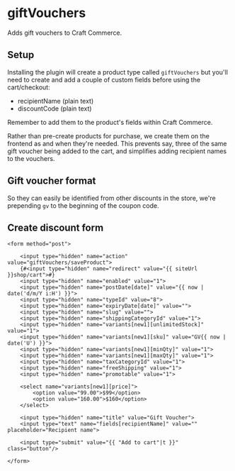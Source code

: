 # giftVouchers
Adds gift vouchers to Craft Commerce.
## Setup
Installing the plugin will create a product type called `giftVouchers` but you'll need to create and add a couple of custom fields before using the cart/checkout:
- recipientName (plain text)
- discountCode (plain text)

Remember to add them to the product's fields within Craft Commerce.

Rather than pre-create products for purchase, we create them on the frontend as and when they're needed. This prevents say, three of the same gift voucher being added to the cart, and simplifies adding recipient names to the vouchers. 

## Gift voucher format
So they can easily be identified from other discounts in the store, we're prepending `gv` to the beginning of the coupon code. 

## Create discount form
```
<form method="post">

    <input type="hidden" name="action" value="giftVouchers/saveProduct">
    {#<input type="hidden" name="redirect" value="{{ siteUrl }}shop/cart">#}
    <input type="hidden" name="enabled" value="1">
    <input type="hidden" name="postDate[date]" value="{{ now | date('d/m/Y i:H') }}">
    <input type="hidden" name="typeId" value="8">
    <input type="hidden" name="expiryDate[date]" value="">
    <input type="hidden" name="slug" value="">
    <input type="hidden" name="shippingCategoryId" value="1">
    <input type="hidden" name="variants[new1][unlimitedStock]" value="1">
    <input type="hidden" name="variants[new1][sku]" value="GV{{ now | date('U') }}">
    <input type="hidden" name="variants[new1][minQty]" value="1">
    <input type="hidden" name="variants[new1][maxQty]" value="1">
    <input type="hidden" name="taxCategoryId" value="1">
    <input type="hidden" name="freeShipping" value="1">
    <input type="hidden" name="promotable" value="1">

    <select name="variants[new1][price]">
        <option value="99.00">$99</option>
        <option value="160.00">$160</option>
    </select>

    <input type="hidden" name="title" value="Gift Voucher">
    <input type="text" name="fields[recipientName]" value="" placeholder="Recipient name">

    <input type="submit" value="{{ "Add to cart"|t }}" class="button"/>

</form>
```
